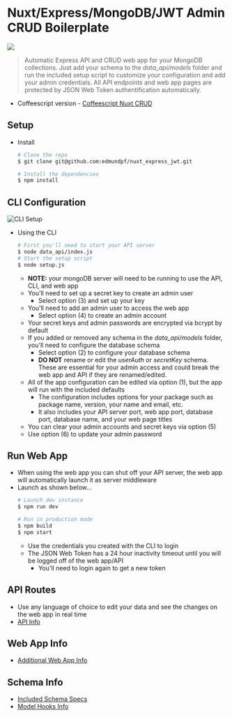 # Nuxt/Express/MongoDB/JWT Admin CRUD Boilerplate
<img src="/assets/misc/crud.gif?raw=true"></img>
> Automatic Express API and CRUD web app for your MongoDB collections. Just add your schema to the *data_api/models* folder and run the included setup script to customize your configuration and add your admin credentials. All API endpoints and web app pages are protected by JSON Web Token authentification automatically.
* Coffeescript version - [Coffeescript Nuxt CRUD](https://github.com/edmundpf/coffee_nuxt_crud)
## Setup
* Install
	``` bash
	# Clone the repo
	$ git clone git@github.com:edmundpf/nuxt_express_jwt.git

	# Install the dependencies
	$ npm install
	```
## CLI Configuration
![CLI Setup](https://i.imgur.com/se8ewac.gif "CLI Setup")
* Using the CLI
	``` bash
	# First you'll need to start your API server
	$ node data_api/index.js
	# Start the setup script
	$ node setup.js
	```
	* **NOTE:** your mongoDB server will need to be running to use the API, CLI, and web app
	* You'll need to set up a secret key to create an admin user
		* Select option (3) and set up your key
	* You'll need to add an admin user to access the web app
		* Select option (4) to create an admin account
	* Your secret keys and admin passwords are encrypted via bcrypt by default
	* If you added or removed any schema in the *data_api/models* folder, you'll need to configure the database schema
		* Select option (2) to configure your database schema
		* **DO NOT** rename or edit the *userAuth* or *secretKey* schema. These are essential for your admin access and could break the web app and API if they are renamed/edited.
	* All of the app configuration can be edited via option (1), but the app will run with the included defaults
		* The configuration includes options for your package such as package name, version, your name and email, etc.
		* It also includes your API server port, web app port, database port, database name, and your web page titles
	* You can clear your admin accounts and secret keys via option (5)
	* Use option (6) to update your admin password
## Run Web App
* When using the web app you can shut off your API server, the web app will automatically launch it as server middleware
* Launch as shown below...
	``` bash
	# Launch dev instance
	$ npm run dev

	# Run in production mode
	$ npm build
	$ npm start
	```
	* Use the credentials you created with the CLI to login
	* The JSON Web Token has a 24 hour inactivity timeout until you will be logged off of the web app/API
		* You'll need to login again to get a new token
## API Routes
* Use any language of choice to edit your data and see the changes on the web app in real time
* [API Info](https://github.com/edmundpf/nuxt_express_jwt_crud/blob/master/data_api/README.md)
## Web App Info
* [Additional Web App Info](https://github.com/edmundpf/nuxt_express_jwt_crud/blob/master/pages/README.md)
## Schema Info
* [Included Schema Specs](https://github.com/edmundpf/nuxt_express_jwt_crud/blob/master/data_api/models/README.md)
* [Model Hooks Info](https://github.com/edmundpf/nuxt_express_jwt_crud/blob/master/data_api/utils/README.md)
